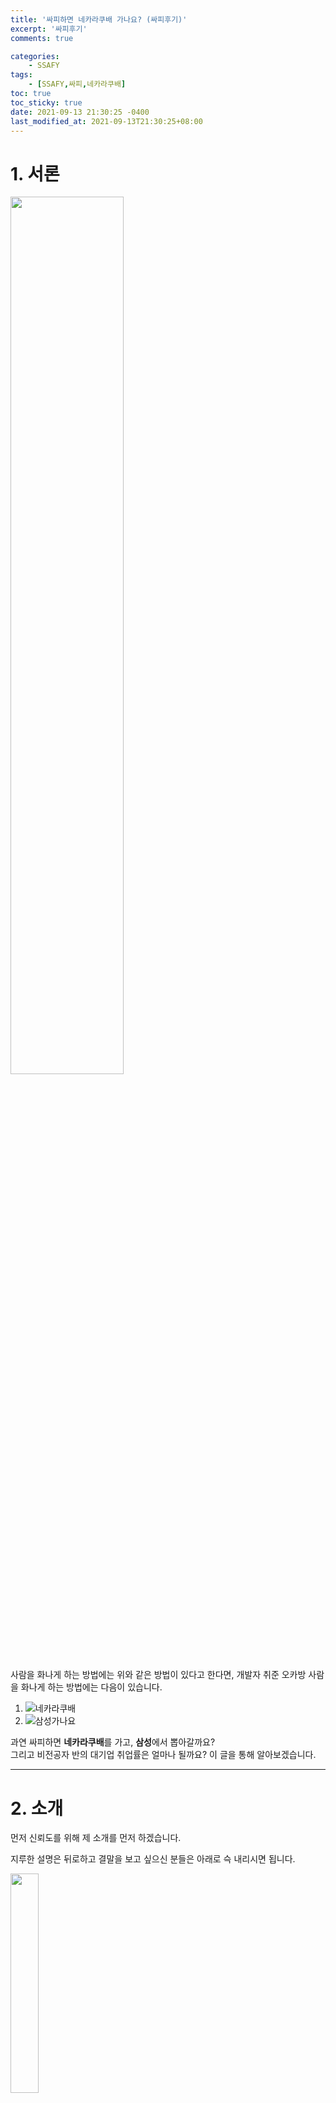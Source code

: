 ```yaml
---
title: '싸피하면 네카라쿠배 가나요? (싸피후기)'
excerpt: '싸피후기'
comments: true

categories:
    - SSAFY
tags:
    - [SSAFY,싸피,네카라쿠배]
toc: true
toc_sticky: true
date: 2021-09-13 21:30:25 -0400
last_modified_at: 2021-09-13T21:30:25+08:00
---
```


# 1. 서론
<img src="https://user-images.githubusercontent.com/51807128/126980742-97afe938-0542-41da-b6e5-eedd26dcaa91.png" width="60%"><br>

사람을 화나게 하는 방법에는 위와 같은 방법이 있다고 한다면, 개발자 취준 오카방 사람을 화나게 하는 방법에는 다음이 있습니다.<br>
1. ![네카라쿠배](https://user-images.githubusercontent.com/51807128/126981143-349e68c2-1475-4e7a-9752-814480a62a41.png)<br>
2. ![삼성가나요](https://user-images.githubusercontent.com/51807128/126981271-df177903-7286-410f-ab90-83b64184407b.png)

과연 싸피하면 **네카라쿠배**를 가고, **삼성**에서 뽑아갈까요?<br>
그리고 비전공자 반의 대기업 취업률은 얼마나 될까요? 이 글을 통해 알아보겠습니다.

---
# 2. 소개
먼저 신뢰도를 위해 제 소개를 먼저 하겠습니다.

지루한 설명은 뒤로하고 결말을 보고 싶으신 분들은 아래로 슥 내리시면 됩니다.

<img src="https://user-images.githubusercontent.com/51807128/126982150-5481a6c2-8382-4619-b576-7f3dcd67d827.jpeg" width="30%"><br>
<img src="https://user-images.githubusercontent.com/51807128/126982249-e1a98da3-81de-43bb-81c4-cce5ab88a3e0.jpeg" width="50%">

저는 SSAFY 4기 전공자반에 합격하여 과정을 진행중, 1학기가 끝남과 동시에 NHN이라는 기업의 자회사 SW직군 공채에 합격하여 현재 BE 개발자로 일을(루팡) 하고 있습니다.

SSAFY에 들어오기 전까지 웹 개발은 해본적도 없고, 관심도 딱히 없었습니다.<br>
컴퓨터공학 전공도 아닌 전자공학 전공에 코딩은 4학년 졸업작품 때가 되어서 OPENCV를 통해 접하게 되었습니다.

정말 싸피덕에 취업했다고 봐도 과언이 아닙니다.

---

# 3. 질문에 대한 대답
> 텍스트가 깁니다. 쭉 내리셔서 4번의 결론만 봐도 좋습니다.


### 3-1. 삼성그룹
- 반에서 한 두명 삼성에서 뽑나요? -> **X**. 가는 사람은 있긴합니다.
- 삼성그룹 공채 서류 전형에 가점이 있나요? -> **X**. 전혀 없고, 면접관도 싸피를 모른다는 소문이 있습니다.<br>
저의 반(전공자반)에서는 2020 하반기 삼성 서류를 대부분 떨어졌습니다.
- 열심히 하면 갈 수 있나요? -> **△**. 반은 맞고 반은 틀린 것 같습니다. 아래에서 이유를 알아보도록 하겠습니다.
  - 맞는 이유: 싸피에서 푸는 알고리즘 문제 중에는 **시뮬레이션 문제와 SWEA 문제**가 상당히 많습니다.<br>
  삼성 공채 코딩테스트에는 99% 시뮬레이션 문제만 나옵니다.(삼성 코딩테스트 기출 문제는 [해당 링크](https://www.acmicpc.net/workbook/view/1152)에 잘 복원되어있습니다.)<br>
  입출력 형식 SWEA의 환경과 거의 동일합니다.<br>
  그래서 싸피 과정 중에 푸는 문제에 열심히 임한다면 **삼성 코딩테스트는 쉽게 통과** 할 수 있을 것입니다.<br>
  그리고 저는 서류에서 떨어졌지만 다른 동기들을 보았을 때, **취업 컨설턴트님**의 도움과 싸피 내의 합격자들의 **스터디**를 통해 도움은 많이 된 것으로 보입니다.
  - 틀린 이유: 삼성은 전통 대기업이고, 제조업 회사이기에 (**물론 아닌 계열사가 있다!**)<br>
  아무리 S직군이라고 할지라도 **'학벌, 학점, 어학, 자소서(경험)'** 등이 직무 적합성 평가(서류)에 영향을 많이 미칩니다.<br>
  졸업자들 대상으로 하는 싸피에서 '학벌, 학점'은 바꿀 수 없는 항목이고,<br>
  관련 경험 또한 싸피 내에서의 경험으로 직무 적합성 평가에 적절한 수준으로 끌어올리기 어렵습니다.<br>
  그렇기에 기존 **대학생 시절부터 열심히 살아왔거나 서류를 붙은 경험이 있는 사람**들이 결국 붙게 됩니다.
- **결론**: 결국 '**원래 열심히 살았던 사람**'이 '**알고리즘 문제 풀이 실력이 향상**'되고 '**컨설턴트 및 면접스터디의 도움**'으로 합격한다고 보면됩니다.<br>
  (오히려 비전공자반에서 삼성 비SW 직군으로 가는 경우가 더 많은 것 같습니다. 기존 스펙이 좋은 경우가 꽤 되고, 삼성이 좋아하는 'SW역량'+'좋은 대외활동 싸피'의 영향인 것 같습니다.)

### 3-2. 네카라쿠배
- 싸피에서 네카라쿠배 많이 가나요(얼마나 가나요)? -> **열심히 하는 사람들**이 갑니다.

거의 오카방 싸피인들을 부들부들하게 하는 질문 top1일듯합니다.<br>*(마치 과거 스타크래프트와 아프리카 중계방 채팅의 '준위, 한달연봉, 낳냐'와 같은 수준의 힘을 보여줍니다.)*

> 사실 질문 하시는 분에게는 한 번의 질문이고, 정말 모르고 궁금해서 하시는 질문이겠지만, 오카방의 상주하는 몇몇 대답 머신들에게는 지겨울수도 있고, 뭔가 의도 또한 '(대충해도)싸피하면 네카라쿠배 슉.슈슉.슉 갈 수 있나요?'와 같이 느껴질 때도 있어서 정말 매번 대답하기 어렵습니다.

삼성그룹과는 다르게, 네카라쿠배는 'IT 서비스기업'입니다.<br>
위에서 언급한 '학벌, 학점, 어학, 자소서(경험)'을 아무래도 덜 본다고 할 수 있습니다(개발직군 기준).
<br>심지어 '선코테 후서류', '블라인드 공채'와 같이 먼저 코딩실력으로 지원자들을 거를 때도 있습니다.

싸피에서는 알고리즘 교육을 정말 열심히 합니다. 다들 열심히 하기도 합니다.<br>
이후 포스팅에서도 다룰거지만, 최근 SW 직군 취업은 '알고리즘 문제 풀이 역량'을 최우선으로 기르는 것이 유리합니다(물론 과제전형도 늘어나고 있습니다).<br>
위에서 언급한 서류를 통과하는 '원래 열심히 살았던 사람'이 아니더라도 '싸피에서라도 열심히 하는 사람'들이 위와 같은 기업 코딩테스트에 합격하는 사례들이 정말 많을 것입니다.

- 그럼 싸피 가면 네카라쿠배 코테 뚫나요? -> **열심히 하는 사람들**이 뚫습니다.

아무리 싸피에서 알고리즘 교육을 열심히 한다고 해도, 각자의 베이스와 재능이 있고 노력의 정도가 다릅니다.<br>
싸피에 와서 백준 아이디를 처음 만드는 사람도 있는데, 교육생 대부분이 1학기 중후반이 되면 solved.ac 기준으로 거의 실버2~골드3정도가 됩니다(극단적 케이스도 당연히 있다. 실4이하/골2이상 등).

카카오 블라인드 공채의 코딩테스트는 상당히 어려운 편이고, 네이버와 라인의 코딩테스트 또한 어려운 편에 속합니다.<br>
골드4~실버2정도의 문제를 거뜬히 풀 줄 알아야 되는데 이 경지(100%합격)는 골드1이 되어도 어렵습니다.<br>
<img width="350" src="https://user-images.githubusercontent.com/51807128/133084548-effeff20-9dab-4494-8e5d-07873c4e4e6b.png
"> (제 솔브드 티어입니다. 이래도 탈락하는 코딩테스트가 많습니다.)

- **결론**: 코딩테스트가 중요한 관문인 네카라쿠배 등 IT 서비스 기업의 전형에서 싸피인들의 합격률은 높은 편이라고 생각합니다.<br>하지만 그 이유는 '싸피인'이어서가 아니라, '싸피의 교육'때문도 아니고,<br>
'**싸피의 교육을 열심히 참여하는 싸피인**' 때문이라고 생각합니다.

### 3-3. 비전공자반
> 이 항목을 쓰기 앞서 필자는 전공자반이었기에 비전공자반을 잘 모를 수 있습니다.<br>
> 오픈카톡방에서 얻은 정보를 토대로 이야기를 하기 때문에 잘 걸러서 봐야하고, 부정확한 정보에는 오픈프로필 '찬스'(또는 '쩜스')로 채팅을 해주세요.


- 비전공자반에서 대기업 많이 가나요? 취업 잘 하나요? -> 이제는 너무나 당연한 그 대답. **열심히 하는 사람들**이 갑니다.

비전공자반은 전공자반보다 교육생들의 variation이 훨씬 넓은 것으로 알고 있습니다.<br>
'정말 좋은 학벌, 고학점/고스펙, 이미 SW를 많이 경험해 본 사람'부터<br>
'좋지 않은 학벌, 저학점/무스펙, 코딩 1도 안 해본 사람'까지 다양합니다(전공자반은 이보다는 덜합니다).<br>
그렇기에 '**원래 열심히 살았던 사람**'이 취업하는 것은 이 질문을 하는 사람들에게 옳은 대답이 되지 못합니다. 이는 통계의 오류입니다.

이에 대한 옳은 대답은 '그냥 열심히 하면 갈 수 있지 않을까?'입니다.<br>
2번의 소개에서 언급했듯이 저는 개발은 한 번도 해보지 않았던 초짜였습니다(응애 나 아기 개발자).<br>
물론 이전에 파이썬으로 데이터 살짝 찍먹, 알고리즘 문제풀이는 조금 해왔지만,<br>
실력이 미친듯이 상승한 것은 싸피 입과 이후입니다.<br>
사실상 비전공자로 시작해서 실력이 늘은 것입니다.

'에이 너는 파이썬도 해봤고 알고리즘도 해봤네. 나는 코딩 한 번도 안 해봤는데?'라는 질문을 할 수 있을 것입니다.<br>
하지만 이 또한 길게 잡아야 싸피 입과 전 6개월정도이고, **그래서 1학기때 취업한 것이 아닌가!**<br>
비전공자여도 제대로된 1학기 6개월 + 2학기를 보낸다면 분명히 좋은 실력(좋은 결과)을 가질 수 있을 것입니다.

---

# 4. 진짜 결론과 싸피 후기
<img width="450" src="https://user-images.githubusercontent.com/51807128/126995467-369c2a56-3540-4848-a375-783123cb4f30.png">

1. 삼성 가는데 가산점 없다.
2. 열심히 하면 된다.

저는 싸피 입과 후 6개월동안 알고리즘 문제를 약 350문제 이상 풀었습니다. 단순 계산으로만 따져봐도 하루에 2문제꼴입니다. 입과 전 푼 문제까지 합치면 550문제 이상을 풀었습니다.<br>
물론 이보다 문제를 훨씬 적게 풀고도 코딩테스트와 최종합격을 받은 동기들도 많습니다.<br>
하지만 필자는 그들보다 '**열심히 살았던 사람**'도 아니고, '**학점, 어학, 자소서(경험)**'도 좋지 않았기에 부족한 부분을 코딩테스트로 매꾼 것입니다.<br>
본인이 '**열심히 살았던 사람**'이라면 싸피의 과정을 잘 따라오면 결국 좋은 기업에 도달할 것입니다.

![ㅠㅠ](https://user-images.githubusercontent.com/51807128/126998942-51461eb3-c5ab-4f0a-9a06-a8c0015ac5fe.png)<br>
![ㅠㅠ2](https://user-images.githubusercontent.com/51807128/126999017-aa43f957-1d8e-4657-b72d-6f4d03b0b709.png)<br>
하지만 본인이 위와 같다면, 재수학원에 들어가는 것처럼 싸피를 단순히 **도피처**로 생각하고 있다면 악으로 열심히 하기를 바랍니다.<br>
저는 학군이 좋은 지역에서 자랐고, 자율형 사립고에 입학을 했고, 대성학원의 서울대특별반에서 재수를 했습니다.<br>
단순한 자기자랑이 아니라 이런 성장과정을 돌아보며 느낀 점은, '**공부하기 좋은 분위기**'가 정말로 중요하다는 것입니다.

좋은 학군에서 자라다보니 동네 친구, 동창들과 좋은 공부 환경에서 공부를 할 수 있었습니다.<br>
재수학원에도 역시 좋은 공부 분위기와 함께 잘 하는 친구들에게 열심히 배우며 학습 할 수 있었습니다.<br>
이후에도 이들과는 좋은 관계가 되어 서로 도울 수 있었습니다.

싸피의 최고의 장점은 **그 어느 국비 교육보다도 좋은 퀄리티의 '동기'들**과 함께 교육을 받을 수 있다는 것입니다.<br>
국비교육들을 보면 커리큘럼도, 강사들도 문제가 많지만 '**학생들의 낙오**'가 정말 많이 보입니다.<br>
제가 들었던 단기 국비교육 또한 학습 분위기를 망치는 몇명이 있었습니다.<br>
하지만 싸피는 99%의 교육생들의 태도가 정말 훌륭합니다.<br>
실력에는 차이가 있더라도 노력에는 차이가 별로 없어보입니다. 아니, 오히려 잘 하는 친구들이 더 안 하는 것 같기도 합니다(상대적으로).<br>
매일 2~4시까지 공부하는 친구들(무려 오프라인때도)도 많았고, 즐거운 분위기와 함께 좋은 교육 분위기를 같이 만들어갈 수 있었습니다.

지금은 코로나 시국으로 동기들을 만나지 못하지만, 서로 비슷한 경험과 고민을 하는 '개발자 친구들'을 가지는 것은 정말 큰 행운입니다.<br>
이러한 좋은 환경에서 교육을 받을 수 있는 것은 좋은 기회입니다.<br>
'네카라쿠배'를 목표로 하는 것은 바람직하고 당연할 수 있습니다.<br>
하지만 '싸피하면 네카라쿠배 갈 수 있나요?'라는 질문보다는<br>
'네카라쿠배 갈 수 있게 싸피에서 열심히 해야겠다.'의 다짐을 하고 싸피에 지원한다면 **노력에 합당한 결과**를 반드시 얻을 수 있을 것입니다.